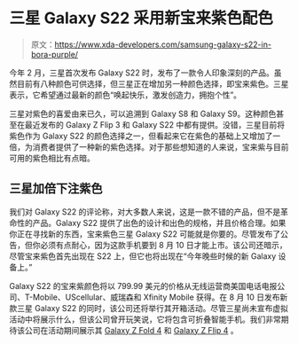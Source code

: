# 三星 Galaxy S22 采用新宝来紫色配色

> 原文：<https://www.xda-developers.com/samsung-galaxy-s22-in-bora-purple/>

今年 2 月，三星首次发布 Galaxy S22 时，发布了一款令人印象深刻的产品。虽然目前有八种颜色可供选择，但三星正在增加另一种颜色选择，即宝来紫色。三星表示，它希望通过最新的颜色“唤起快乐，激发创造力，拥抱个性”。

三星对紫色的喜爱由来已久，可以追溯到 Galaxy S8 和 Galaxy S9。这种颜色甚至在最近发布的 Galaxy Z Flip 3 和 Galaxy S22 中都有提供。没错，三星目前将紫色作为 Galaxy S22 的颜色选择之一，但看起来它在紫色的基础上又增加了一倍，为消费者提供了一种新的紫色选择。对于那些想知道的人来说，宝来紫与目前可用的紫色相比有点暗。

## 三星加倍下注紫色

我们对 Galaxy S22 的评论称，对大多数人来说，这是一款不错的产品，但不是革命性的产品。Galaxy S22 提供了出色的设计和出色的规格，并且价格合理。如果你正在寻找新的东西，宝来紫色三星 Galaxy S22 可能就是你要的。尽管发布了公告，但你必须有点耐心，因为这款手机要到 8 月 10 日才能上市。该公司还暗示，尽管宝来紫色首先出现在 S22 上，但它也将出现在“今年晚些时候的新 Galaxy 设备上。”

Galaxy S22 的宝来紫颜色将以 799.99 美元的价格从无线运营商美国电话电报公司、T-Mobile、UScellular、威瑞森和 Xfinity Mobile 获得。在 8 月 10 日发布新款三星 Galaxy S22 的同时，该公司还将举行其开箱活动。尽管三星尚未宣布虚拟活动中将展示什么，但该公司曾开玩笑说，它将包含可折叠智能手机。我们非常期待该公司在活动期间展示其 [Galaxy Z Fold 4](https://www.xda-developers.com/samsung-galaxy-z-fold-4/) 和 [Galaxy Z Flip 4](https://www.xda-developers.com/samsung-galaxy-z-flip-4/) 。